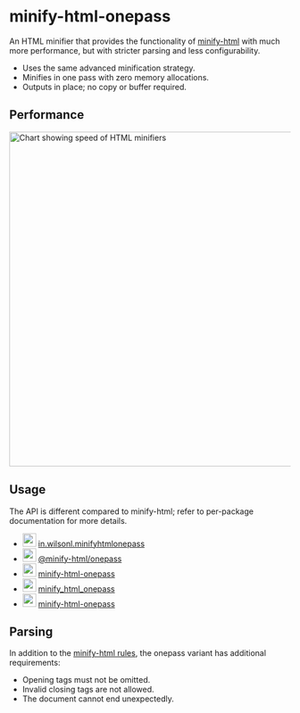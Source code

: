 # minify-html-onepass

An HTML minifier that provides the functionality of [minify-html](https://github.com/wilsonzlin/minify-html) with much more performance, but with stricter parsing and less configurability.

- Uses the same advanced minification strategy.
- Minifies in one pass with zero memory allocations.
- Outputs in place; no copy or buffer required.

## Performance

<img width="600" alt="Chart showing speed of HTML minifiers" src="https://wilsonl.in/minify-html/bench/0.8.1/core/average-speeds.png">

## Usage

The API is different compared to minify-html; refer to per-package documentation for more details.

- <img width="24" src="https://wilsonl.in/minify-html/icon/java.png"> [in.wilsonl.minifyhtmlonepass](https://search.maven.org/artifact/in.wilsonl.minifyhtmlonepass/minify-html-onepass)
- <img width="24" src="https://wilsonl.in/minify-html/icon/nodejs.png"> [@minify-html/onepass](https://www.npmjs.com/package/@minify-html/onepass)
- <img width="24" src="https://wilsonl.in/minify-html/icon/python.png"> [minify-html-onepass](https://pypi.org/project/minify-html-onepass)
- <img width="24" src="https://wilsonl.in/minify-html/icon/ruby.png"> [minify_html_onepass](https://rubygems.org/gems/minify_html_onepass)
- <img width="24" src="https://wilsonl.in/minify-html/icon/rust.png"> [minify-html-onepass](https://crates.io/crates/minify-html-onepass)

## Parsing

In addition to the [minify-html rules](https://github.com/wilsonzlin/minify-html/blob/master/notes/Parsing.md), the onepass variant has additional requirements:

- Opening tags must not be omitted.
- Invalid closing tags are not allowed.
- The document cannot end unexpectedly.
